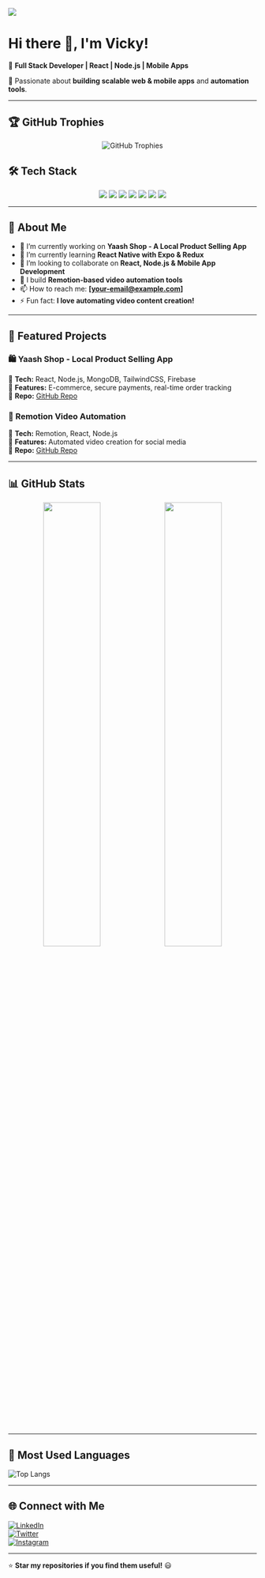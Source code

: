 <!-- Profile Views Counter -->
![](https://komarev.com/ghpvc/?username=Vicky2122004&color=blueviolet&style=flat-square)

# Hi there 👋, I'm Vicky!  

🚀 **Full Stack Developer | React | Node.js | Mobile Apps**  

🌟 Passionate about **building scalable web & mobile apps** and **automation tools**.

---

## 🏆 GitHub Trophies  
<p align="center">
  <img src="https://github-profile-trophy.vercel.app/?username=Vicky2122004&theme=radical&no-frame=true&margin-w=15&column=7" alt="GitHub Trophies" />
</p>


## 🛠 Tech Stack  

<p align="center">
  <img src="https://img.shields.io/badge/React-61DAFB?style=for-the-badge&logo=react&logoColor=black" />
  <img src="https://img.shields.io/badge/Node.js-339933?style=for-the-badge&logo=node.js&logoColor=white" />
  <img src="https://img.shields.io/badge/MongoDB-47A248?style=for-the-badge&logo=mongodb&logoColor=white" />
  <img src="https://img.shields.io/badge/TailwindCSS-38B2AC?style=for-the-badge&logo=tailwind-css&logoColor=white" />
  <img src="https://img.shields.io/badge/Firebase-FFCA28?style=for-the-badge&logo=firebase&logoColor=black" />
  <img src="https://img.shields.io/badge/Redux-764ABC?style=for-the-badge&logo=redux&logoColor=white" />
  <img src="https://img.shields.io/badge/PostgreSQL-316192?style=for-the-badge&logo=postgresql&logoColor=white" />
</p>

---

## 📌 About Me  
- 🔭 I’m currently working on **Yaash Shop - A Local Product Selling App**  
- 🌱 I’m currently learning **React Native with Expo & Redux**  
- 🤝 I’m looking to collaborate on **React, Node.js & Mobile App Development**  
- 🎥 I build **Remotion-based video automation tools**  
- 📫 How to reach me: **[your-email@example.com]**  
- ⚡ Fun fact: **I love automating video content creation!**  

---

## 📌 Featured Projects  
### 🛍️ Yaash Shop - Local Product Selling App  
🔹 **Tech:** React, Node.js, MongoDB, TailwindCSS, Firebase  
🔹 **Features:** E-commerce, secure payments, real-time order tracking  
🔹 **Repo:** [GitHub Repo](https://github.com/Vicky2122004/yaash-shop)  

### 🎥 Remotion Video Automation  
🔹 **Tech:** Remotion, React, Node.js  
🔹 **Features:** Automated video creation for social media  
🔹 **Repo:** [GitHub Repo](https://github.com/Vicky2122004/remotion-automation)  

---

## 📊 GitHub Stats  
<p align="center">
  <img width="48%" src="https://github-readme-stats.vercel.app/api?username=Vicky2122004&show_icons=true&theme=radical" />
  <img width="48%" src="https://github-readme-streak-stats.herokuapp.com/?user=Vicky2122004&theme=radical" />
</p>

---

## 🌟 Most Used Languages  
![Top Langs](https://github-readme-stats.vercel.app/api/top-langs/?username=Vicky2122004&layout=compact&theme=radical)  

---

## 🌐 Connect with Me  
[![LinkedIn](https://img.shields.io/badge/LinkedIn-0A66C2?style=for-the-badge&logo=linkedin&logoColor=white)](https://linkedin.com/in/your-profile)  
[![Twitter](https://img.shields.io/badge/Twitter-1DA1F2?style=for-the-badge&logo=twitter&logoColor=white)](https://twitter.com/your-profile)  
[![Instagram](https://img.shields.io/badge/Instagram-E4405F?style=for-the-badge&logo=instagram&logoColor=white)](https://instagram.com/your-profile)  

---

⭐ **Star my repositories if you find them useful!** 😃  
